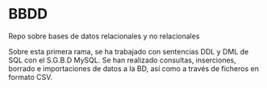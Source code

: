 # BBDD
Repo sobre bases de datos relacionales y no relacionales

Sobre esta primera rama, se ha trabajado con sentencias DDL y DML de SQL con el S.G.B.D MySQL.
Se han realizado consultas, inserciones, borrado e importaciones de datos a la BD, así como a través de ficheros en formato CSV.
